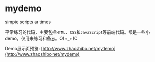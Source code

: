 # mydemo
simple scripts at times

平常练习的代码，主要包括`HTML`、`CSS`和`JavaScript`等前端代码。都是一些小demo，仅用来练习和备忘。O(∩_∩)O

Demo展示页预览: [http://www.zhaoshibo.net/mydemo](http://www.zhaoshibo.net/mydemo)